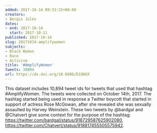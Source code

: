 ```yaml
---
added: 2017-10-14 09:33:32+00:00
creators:
- Bergis Jules
dates:
- end: 2017-10-14
  start: 2017-10-11
published: 2017-10-14
slug: 20171014-amplifywomen
subjects:
- Black Women
- Race
- Activism
title: '#AmplifyWomen'
tweets: 10894
url: https://dx.doi.org/10.6086/D1Q66X
---
```


This dataset includes 10,894 tweet ids for tweets that used that hashtag #AmplifyWomen. The tweets were collected on October 14th, 2017. The hashtag started being used in response a Twitter boycott that started in support of actress Rose McGowan, after she revealed she was sexually assaulted by Harvey Weinstein. These two tweets by @bardgal and @Chatvert give some context for the purpose of the hashtag:
  https://twitter.com/bardgal/status/918729587625902080,
  https://twitter.com/Chatvert/status/918817455505575942.
